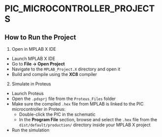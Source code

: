 # PIC_MICROCONTROLLER_PROJECTS
##  How to Run the Project
 1. Open in MPLAB X IDE
- Launch MPLAB X IDE
- Go to **File → Open Project**
- Navigate to the `MPLAB_Project.X` directory and open it
- Build and compile using the **XC8** compiler
2. Simulate in Proteus
- Launch Proteus
- Open the `.pdsprj` file from the `Proteus_Files` folder
- Make sure the compiled `.hex` file from MPLAB is linked to the PIC microcontroller in Proteus:
  - Double-click the PIC in the schematic
  - In the **Program File** section, browse and select the `.hex` file from the `dist/default/production/` directory inside your MPLAB X project
- Run the simulation
